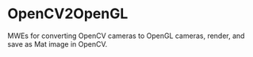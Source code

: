 # OpenCV2OpenGL
MWEs for converting OpenCV cameras to OpenGL cameras, render, and save as Mat image in OpenCV.
